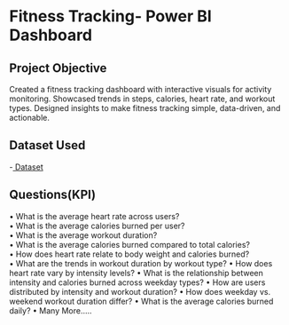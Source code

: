 # Fitness Tracking- Power BI Dashboard

## Project Objective

Created a fitness tracking dashboard with interactive visuals for activity monitoring.  Showcased trends in steps, calories, heart rate, and workout types.  Designed insights to make fitness tracking simple, data-driven, and actionable.

## Dataset Used
-<a href="https://github.com/nikitau18/Fitness-Tracking---Power-BI-Dashboard/blob/main/fitness%20tracking.xlsx"> Dataset</a>

## Questions(KPI)

•	What is the average heart rate across users?<br>
•	What is the average calories burned per user?<br>
•	What is the average workout duration?<br>
•	What is the average calories burned compared to total calories?<br>
•	How does heart rate relate to body weight and calories burned?<br>
•	What are the trends in workout duration by workout type?
•	How does heart rate vary by intensity levels?
•	What is the relationship between intensity and calories burned across weekday types?
•	How are users distributed by intensity and workout duration?
•	How does weekday vs. weekend workout duration differ?
•	What is the average calories burned daily?
•	Many More…..











